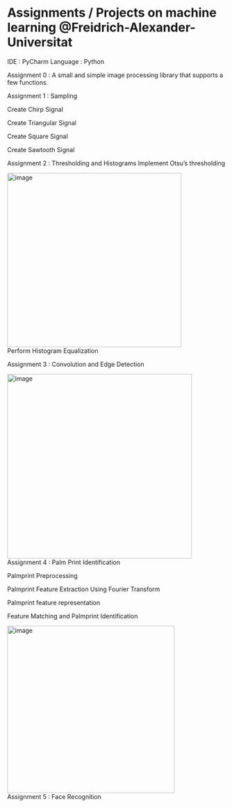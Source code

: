 # Assignments / Projects on machine learning @Freidrich-Alexander-Universitat

IDE : PyCharm
Language : Python

Assignment 0 : A small and simple image processing library that supports a few functions.

Assignment 1 : Sampling
    
   Create Chirp Signal 
    
   Create Triangular Signal 
    
   Create Square Signal
    
   Create Sawtooth Signal

Assignment 2 : Thresholding and Histograms
Implement Otsu’s thresholding
	<div>
  <img width="401" alt="image" src="https://github.com/user-attachments/assets/5600ffe4-a8d1-4b6d-a6b0-f408d3468304">
  	</div>
Perform Histogram Equalization

Assignment 3 : Convolution and Edge Detection
<div>
<img width="425" alt="image" src="https://github.com/user-attachments/assets/238c7a6f-4290-4e01-a91e-9d0fd47b96b4">
</div>
Assignment 4 : Palm Print Identification

Palmprint Preprocessing

Palmprint Feature Extraction Using Fourier Transform

Palmprint feature representation

Feature Matching and Palmprint Identification

<div>
<img width="385" alt="image" src="https://github.com/user-attachments/assets/8dee0119-6d21-4b5e-81b5-af8ddb0b03af">
</div>
Assignment 5 : Face Recognition
